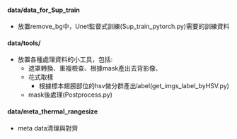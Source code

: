 
#### data/data_for_Sup_train
 - 放置remove_bg中，Unet監督式訓練(Sup_train_pytorch.py)需要的訓練資料


#### data/tools/

- 放置各種處理資料的小工具，包括:
  - 遮罩轉換、重複檢查、根據mask產出去背影像、
  - 花式取樣
    - 根據標本翅膀部位的hsv做分群產出label(get_imgs_label_byHSV.py)
  - mask後處理(Postprocess.py)

#### data/meta_thermal_rangesize
- meta data清理與對齊
